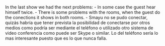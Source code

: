 In the last show we had the next problems:
    - In some case the guest hear himself twice.
    - There is some problems with the rooms, when the guest do the conections it shows in both rooms.
    - Smayu no se pudo conectar, quizás habría que tener prevista la posibilidad de conectarse por otros medios como podría ser mediante el teléfono o utilizado otro sistema de video conferencia como puede ser Skype o similar. Lo del teléfono sería lo mas interesante puesto que es lo que nunca falla.